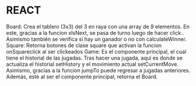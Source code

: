 # REACT
Board:
Crea el tablero (3x3) del 3 en raya con una array de 9 elementos. En este, gracias a la funcion xIsNext, se pasa de turno luego de hacer click . Asimismo también se verifica si hay un ganador o no con calculateWinner.
Square:
Retorna botones de clase square que activan la funcion onSquareclick al ser clickeados
Game:
Es el componente principal, el cual tiene el historial de las jugadas. Tras hacer una jugada, aquí es donde se actualiza el historial setHistory y el movimiento actual setCurrentMove. Asimismo, gracias a la funcion jumpTo puede regresar a jugadas anteriores. Además, este al ser el componente principal, retorna el Board.

